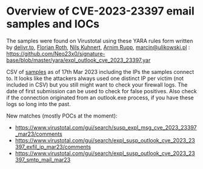 # Overview of CVE-2023-23397 email samples and IOCs

The samples were found on Virustotal using these YARA rules form written by [delivr.to](https://delivr.to), [Florian Roth](https://github.com/Neo23x0), [Nils Kuhnert](https://github.com/3c7), [Arnim Rupp](https://github.com/ruppde), marcin@ulikowski.pl :   
<https://github.com/Neo23x0/signature-base/blob/master/yara/expl_outlook_cve_2023_23397.yar>

CSV of [samples](munin_check-results_CVE-2023-23397.csv) as of 17th Mar 2023 including the IPs the samples connect to. It looks like the attackers always used one distinct IP per victim (not included in CSV) but you still might want to check your firewall logs. The date of first submission can be used to check for false positives. Also check if the connection originated from an outlook.exe process, if you have these logs so long into the past.

New matches (mostly POCs at the moment):
* <https://www.virustotal.com/gui/search/susp_expl_msg_cve_2023_23397_mar23/comments>
* <https://www.virustotal.com/gui/search/expl_susp_outlook_cve_2023_23397_exfil_ip_mar23/comments>
* <https://www.virustotal.com/gui/search/expl_susp_outlook_cve_2023_23397_smtp_mail_mar23>


